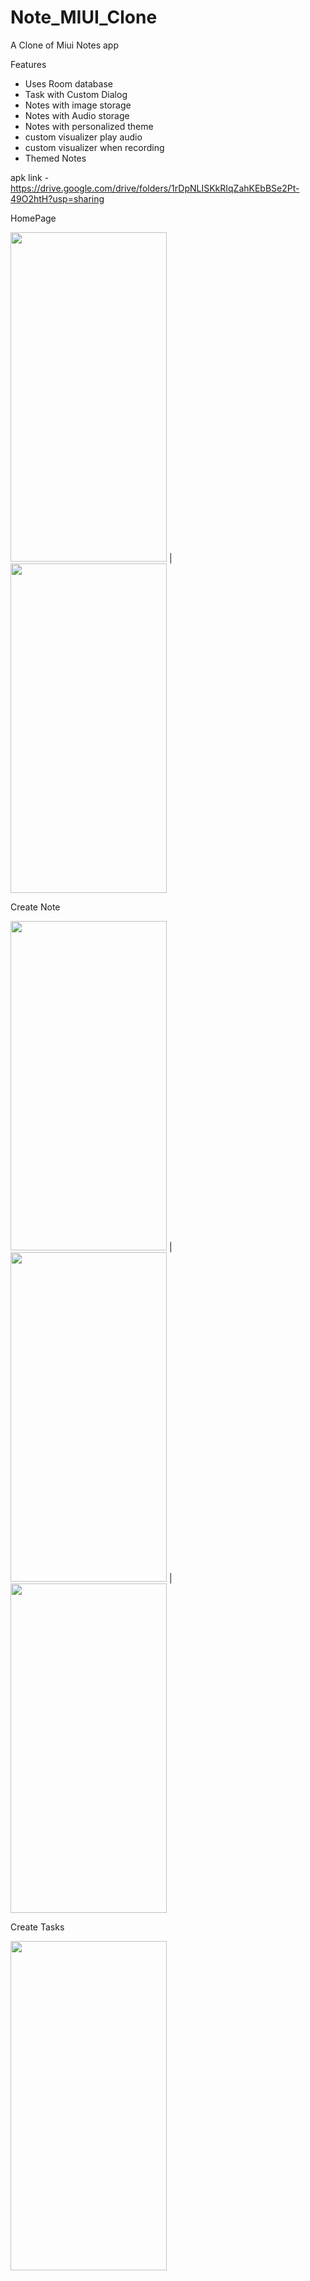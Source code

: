 # Note_MIUI_Clone
A  Clone of Miui Notes app 

Features 
- Uses Room database
- Task with Custom Dialog
- Notes with image storage
- Notes with Audio storage
- Notes with personalized theme
- custom visualizer play audio
- custom visualizer when recording
- Themed Notes 

apk link - https://drive.google.com/drive/folders/1rDpNLISKkRIqZahKEbBSe2Pt-49O2htH?usp=sharing

HomePage

<img src="https://github.com/user0234/Note_MIUI_Clone/assets/129966531/e6c67bc6-0acd-4438-8c00-dc44ddaf6617" width="250" height="527" style="padding: 10px,40px,10px,10px" > | <img src="https://github.com/user0234/Note_MIUI_Clone/assets/129966531/ceb77ded-5b52-4115-8124-03a744d8e30b" width="250" height="527" style="padding: 10px,40px,10px,10px">


Create Note 

<img src="https://github.com/user0234/Note_MIUI_Clone/assets/129966531/02576935-62cc-4d20-9b5e-2cf69c816840" width="250" height="527" style="padding: 10px,40px,10px,10px" > |
<img src="https://github.com/user0234/Note_MIUI_Clone/assets/129966531/bdba89e8-be6c-498e-ae0b-81f627110afb" width="250" height="527" style="padding: 10px,40px,10px,10px" > |
<img src="https://github.com/user0234/Note_MIUI_Clone/assets/129966531/e61b2714-0854-4960-8f54-d179b17f23bd" width="250" height="527" style="padding: 10px,40px,10px,10px" >

Create Tasks

<img src="https://github.com/user0234/Note_MIUI_Clone/assets/129966531/722fe071-e82c-49df-b013-8c251fbc66bf" width="250" height="527" style="padding: 10px,40px,10px,10px" >


